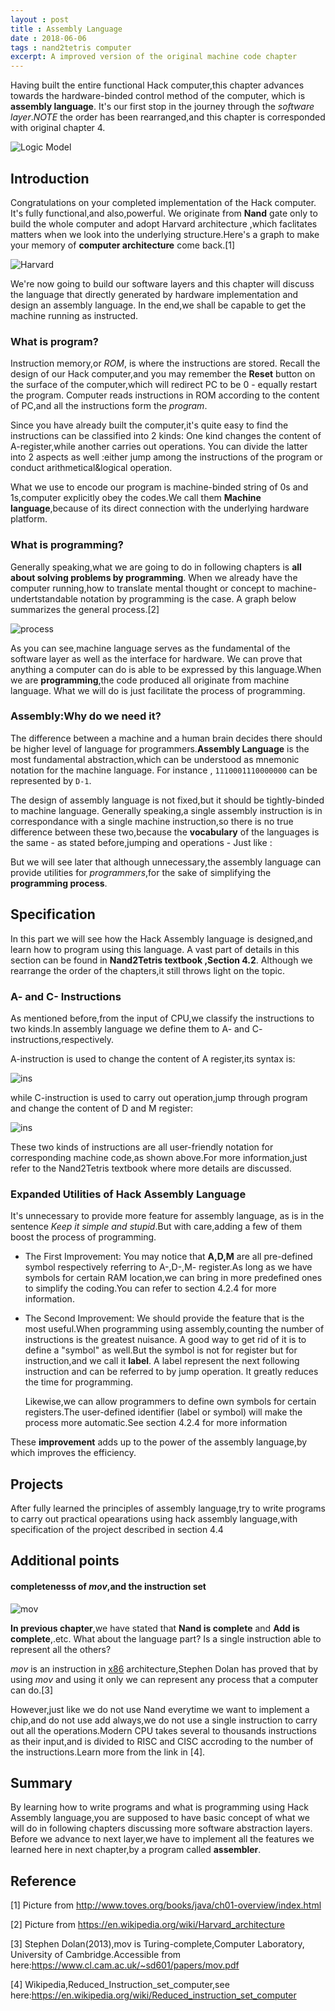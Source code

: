 ```yaml
---
layout : post
title : Assembly Language
date : 2018-06-06
tags : nand2tetris computer
excerpt: A improved version of the original machine code chapter
---
```


Having built the entire functional Hack computer,this chapter advances towards the hardware-binded control method of the computer, which is **assembly language**. It's our first stop in the journey through the *software layer*.*NOTE* the order has been rearranged,and this chapter is corresponded with original chapter 4.

![Logic Model](/assets/images/2018/logicmodel.png)

## Introduction

Congratulations on your completed implementation of the Hack computer. It's fully functional,and also,powerful. We originate from **Nand** gate only to build the whole computer and adopt Harvard architecture ,which faclitates matters when we look into the underlying structure.Here's a graph to make your memory of **computer architecture** come back.[1] 

![Harvard](/assets/images/2018/Harvard.png)

We're now going to build our software layers and this chapter will discuss the language that directly generated by hardware implementation and design an assembly language. In the end,we shall be capable to get the machine running as instructed.

### What is program?

Instruction memory,or *ROM*, is where the instructions are stored. Recall the design of our Hack computer,and you may remember the **Reset** button on the surface of the computer,which will redirect PC to be 0 - equally restart the program. Computer reads instructions in ROM according to the content of PC,and all the instructions form the *program*.

Since you have already built the computer,it's quite easy to find the instructions can be classified into 2 kinds: One kind changes the content of A-register,while another carries out operations. You can divide the latter into 2 aspects as well :either jump among the instructions of the program or conduct arithmetical&logical operation.

What we use to encode our program is machine-binded string of 0s and 1s,computer explicitly obey the codes.We call them **Machine language**,because of its direct connection with the underlying hardware platform.

### What is programming?

Generally speaking,what we are going to do in following chapters is **all about solving problems by programming**. When we already have the computer running,how to translate mental thought or concept to machine-undertstandable notation by programming is the case. A graph below summarizes the general process.[2]

![process](/assets/images/2018/process.png)

As you can see,machine language serves as the fundamental of the software layer as well as the interface for hardware. We can prove that anything a computer can do is able to be expressed by this language.When we are **programming**,the code produced all originate from machine language. What we will do is just facilitate the process of programming.

### Assembly:Why do we need it?

The difference between a machine and a human brain decides there should be higher level of language for programmers.**Assembly Language** is the most fundamental abstraction,which can be understood as mnemonic notation for the machine language. For instance , `1110001110000000` can be represented by `D-1`.

The design of assembly language is not fixed,but it should be tightly-binded to machine language. Generally speaking,a single assembly instruction is in correspondance with a single machine instruction,so there is no true difference between these two,because the **vocabulary** of the languages is the same - as stated before,jumping and operations - Just like :

<!--```sequence-->
<!--English->French:one to one-->
<!--French->English:-->

<!--English->Latin:several to one-->
<!--Latin->English:-->
<!--```-->

But we will see later that although unnecessary,the assembly language can provide utilities for *programmers*,for the sake of simplifying the **programming process**.

## Specification

In this part we will see how the Hack Assembly language is designed,and learn how to program using this language. A vast part of details in this section can be found in **Nand2Tetris textbook ,Section 4.2**. Although we rearrange the order of the chapters,it still throws light on the topic.

### A- and C- Instructions

As mentioned before,from the input of CPU,we classify the instructions to two kinds.In assembly language we define them to A- and C- instructions,respectively.

A-instruction is used to change the content of A register,its syntax is:

![ins](/assets/images/2018/AInstruction.png)

while C-instruction is used to carry out operation,jump through program and change the content of D and M register:

![ins](/assets/images/2018/CInstruction.png)

These two kinds of instructions are all user-friendly notation for corresponding machine code,as shown above.For more information,just refer to the Nand2Tetris textbook where more details are discussed.

### Expanded Utilities of Hack Assembly Language

It's unnecessary to provide more feature for assembly language, as is in the sentence *Keep it simple and stupid*.But with care,adding a few of them boost the process of programming. 

* The First Improvement: You may notice that **A,D,M** are all pre-defined symbol respectively referring to A-,D-,M- register.As long as we have symbols for certain RAM location,we can bring in more predefined ones to simplify the coding.You can refer to section 4.2.4 for more information.

* The Second Improvement: We should provide the feature that is the most useful.When programming using assembly,counting the number of instructions is the greatest nuisance. A good way to get rid of it is to define a "symbol" as well.But the symbol is not for register but for instruction,and we call it **label**. A label represent the next following instruction and can be referred to by jump operation. It greatly reduces the time for programming.

  Likewise,we can allow programmers to define own symbols for certain registers.The user-defined identifier (label or symbol) will make the process more automatic.See section 4.2.4 for more information

These **improvement** adds up to the power of the assembly language,by which improves the efficiency.

## Projects

After fully learned the principles of assembly language,try to write programs to carry out practical opearations using hack assembly language,with specification of the project described in section 4.4

## Additional points

#### completenesss of *mov*,and the instruction set

![mov](/assets/images/2018/mov.png)

**In previous chapter**,we have stated that  **Nand is complete** and **Add is complete**,.etc. What about the language part? Is a single instruction able to represent all the others?

*mov* is an instruction in [x86](https://en.wikipedia.org/wiki/X86) architecture,Stephen Dolan has proved that by using *mov* and using it only we can represent any process that a computer can do.[3]

However,just like we do not use Nand everytime we want to implement a chip,and do not use add always,we do not use a single instruction to carry out all the operations.Modern CPU takes several to thousands instructions as their input,and is divided to RISC and CISC accroding to the number of the instructions.Learn more from the link in [4].

## Summary

By learning how to write programs and what is programming using Hack Assembly language,you are supposed to have basic concept of what we will do in following chapters discussing more software abstraction layers. Before we advance to next layer,we have to implement all the features we learned here in next chapter,by a program called **assembler**.

## Reference

[1] Picture from http://www.toves.org/books/java/ch01-overview/index.html

[2] Picture from https://en.wikipedia.org/wiki/Harvard_architecture

[3] Stephen Dolan(2013),mov is Turing-complete,Computer Laboratory, University of Cambridge.Accessible from here:https://www.cl.cam.ac.uk/~sd601/papers/mov.pdf

[4] Wikipedia,Reduced_Instruction_set_computer,see here:https://en.wikipedia.org/wiki/Reduced_instruction_set_computer

